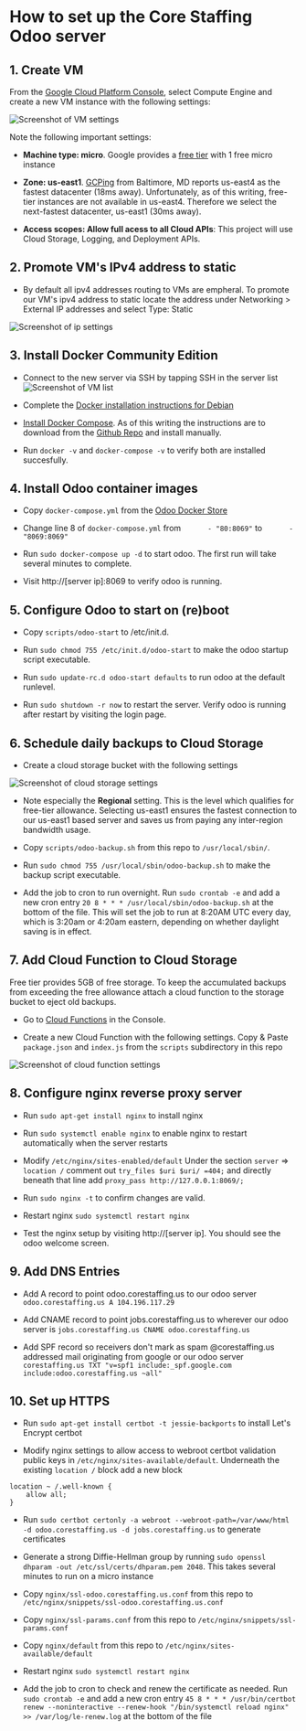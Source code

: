 # How to set up the Core Staffing Odoo server

## 1. Create VM

From the [Google Cloud Platform Console](https://console.cloud.google.com), select Compute Engine and create a new VM instance with the following settings:

![Screenshot of VM settings](readme-imgs/create-vm-settings.png)

Note the following important settings:

* **Machine type: micro**. Google provides a [free tier](https://cloud.google.com/free/) with 1 free micro instance

* **Zone: us-east1**. [GCPing](http://gcping.com) from Baltimore, MD reports us-east4 as the fastest datacenter (18ms away). Unfortunately, as of this writing, free-tier instances are not available in us-east4. Therefore we select the next-fastest datacenter, us-east1 (30ms away).

* **Access scopes: Allow full acess to all Cloud APIs**: This project will use Cloud Storage, Logging, and Deployment APIs.

## 2. Promote VM's IPv4 address to static

* By default all ipv4 addresses routing to VMs are empheral. To promote our VM's ipv4 address to static locate the address under Networking > External IP addresses and select Type: Static

![Screenshot of ip settings](readme-imgs/ip-settings.png)

## 3. Install Docker Community Edition

* Connect to the new server via SSH by tapping SSH in the server list
![Screenshot of VM list](readme-imgs/vm-list.png)

* Complete the [Docker installation instructions for Debian](https://docs.docker.com/engine/installation/linux/debian/)

* [Install Docker Compose](https://docs.docker.com/compose/install/). As of this writing the instructions are to download from the [Github Repo](https://github.com/docker/compose/releases) and install manually.

* Run `docker -v` and `docker-compose -v` to verify both are installed succesfully. 

## 4. Install Odoo container images

* Copy `docker-compose.yml` from the [Odoo Docker Store](https://store.docker.com/images/odoo)

* Change line 8 of `docker-compose.yml` from `      - "80:8069"` to `      - "8069:8069"`

* Run `sudo docker-compose up -d` to start odoo. The first run will take several minutes to complete.

* Visit http://[server ip]:8069 to verify odoo is running.

## 5. Configure Odoo to start on (re)boot

* Copy `scripts/odoo-start` to /etc/init.d.

* Run `sudo chmod 755 /etc/init.d/odoo-start` to make the odoo startup script executable.

* Run `sudo update-rc.d odoo-start defaults` to run odoo at the default runlevel.

* Run `sudo shutdown -r now` to restart the server. Verify odoo is running after restart by visiting the login page.

## 6. Schedule daily backups to Cloud Storage

* Create a cloud storage bucket with the following settings

![Screenshot of cloud storage settings](readme-imgs/storage-settings.png)

* Note especially the **Regional** setting. This is the level which qualifies for free-tier allowance. Selecting us-east1 ensures the fastest connection to our us-east1 based server and saves us from paying any inter-region bandwidth usage.

* Copy `scripts/odoo-backup.sh` from this repo to `/usr/local/sbin/`.

* Run `sudo chmod 755 /usr/local/sbin/odoo-backup.sh` to make the backup script executable.

* Add the job to cron to run overnight. Run `sudo crontab -e` and add a new cron entry `20 8 * * * /usr/local/sbin/odoo-backup.sh` at the bottom of the file. This will set the job to run at 8:20AM UTC every day, which is 3:20am or 4:20am eastern, depending on whether daylight saving is in effect.

## 7. Add Cloud Function to Cloud Storage

Free tier provides 5GB of free storage. To keep the accumulated backups from exceeding the free allowance attach a cloud function to the storage bucket to eject old backups.

* Go to [Cloud Functions](https://console.cloud.google.com/functions) in the Console.

* Create a new Cloud Function with the following settings. Copy & Paste `package.json` and `index.js` from the `scripts` subdirectory in this repo

![Screenshot of cloud function settings](readme-imgs/cloud-func-settings.png)

## 8. Configure nginx reverse proxy server

* Run `sudo apt-get install nginx` to install nginx

* Run `sudo systemctl enable nginx` to enable nginx to restart automatically when the server restarts

* Modify `/etc/nginx/sites-enabled/default` Under the section `server` => `location /` comment out `try_files $uri $uri/ =404;` and directly beneath that line add `proxy_pass http://127.0.0.1:8069/;`

* Run `sudo nginx -t` to confirm changes are valid.

* Restart nginx `sudo systemctl restart nginx`

* Test the nginx setup by visiting http://[server ip]. You should see the odoo welcome screen.

## 9. Add DNS Entries

* Add A record to point odoo.corestaffing.us to our odoo server
`odoo.corestaffing.us A 104.196.117.29`

* Add CNAME record to point jobs.corestaffing.us to wherever our odoo server is
`jobs.corestaffing.us CNAME odoo.corestaffing.us` 

* Add SPF record so receivers don't mark as spam @corestaffing.us addressed mail originating from google or our odoo server `corestaffing.us TXT "v=spf1 include:_spf.google.com include:odoo.corestaffing.us ~all"`

## 10. Set up HTTPS

* Run `sudo apt-get install certbot -t jessie-backports` to install Let's Encrypt certbot

* Modify nginx settings to allow access to webroot certbot validation public keys in `/etc/nginx/sites-available/default`. Underneath the existing `location /` block add a new block
```
location ~ /.well-known {
	allow all;
}
```

* Run `sudo certbot certonly -a webroot --webroot-path=/var/www/html -d odoo.corestaffing.us -d jobs.corestaffing.us` to generate certificates

* Generate a strong Diffie-Hellman group by running `sudo openssl dhparam -out /etc/ssl/certs/dhparam.pem 2048`. This takes several minutes to run on a micro instance

* Copy `nginx/ssl-odoo.corestaffing.us.conf` from this repo to `/etc/nginx/snippets/ssl-odoo.corestaffing.us.conf`

* Copy `nginx/ssl-params.conf` from this repo to `/etc/nginx/snippets/ssl-params.conf`

* Copy `nginx/default` from this repo to `/etc/nginx/sites-available/default`

* Restart nginx `sudo systemctl restart nginx`

* Add the job to cron to check and renew the certificate as needed. Run `sudo crontab -e` and add a new cron entry `45 8 * * * /usr/bin/certbot renew --noninteractive --renew-hook "/bin/systemctl reload nginx" >> /var/log/le-renew.log` at the bottom of the file